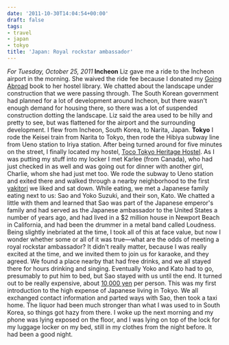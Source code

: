 ```yaml
---
date: '2011-10-30T14:04:54+00:00'
draft: false
tags:
- travel
- japan
- tokyo
title: 'Japan: Royal rockstar ambassador'
---
```


*For Tuesday, October 25, 2011* **Incheon** Liz gave me a ride to the Incheon airport in the morning. She waived the ride fee because I donated my [Going Abroad](http://www.amazon.com/Going-Abroad-Bathroom-Survival-Guide/dp/1892147033/ref=sr_1_1?ie=UTF8&qid;=1319981866&sr;=8-1) book to her hostel library. We chatted about the landscape under construction that we were passing through. The South Korean government had planned for a lot of development around Incheon, but there wasn't enough demand for housing there, so there was a lot of suspended construction dotting the landscape. Liz said the area used to be hilly and pretty to see, but was flattened for the airport and the surrounding development. I flew from Incheon, South Korea, to Narita, Japan. **Tokyo** I rode the Keisei train from Narita to Tokyo, then rode the Hibiya subway line from Ueno station to Iriya station. After being turned around for five minutes on the street, I finally located my hostel, [Toco Tokyo Heritage Hostel](http://www.hostelworld.com/hosteldetails.php/Toco-Tokyo-Heritage-Hostel/Tokyo/46418). As I was putting my stuff into my locker I met Karlee (from Canada), who had just checked in as well and was going out for dinner with another girl, Charlie, whom she had just met too. We rode the subway to Ueno station and exited there and walked through a nearby neighborhood to the first [yakitori](http://en.wikipedia.org/wiki/Yakitori) we liked and sat down. While eating, we met a Japanese family eating next to us: Sao and Yoko Suzuki, and their son, Kato. We chatted a little with them and learned that Sao was part of the Japanese emperor's family and had served as the Japanese ambassador to the United States a number of years ago, and had lived in a $2 million house in Newport Beach in California, and had been the drummer in a metal band called Loudness. Being slightly inebriated at the time, I took all of this at face value, but now I wonder whether some or all of it was true—what are the odds of meeting a royal rockstar ambassador? It didn't really matter, because I was really excited at the time, and we invited them to join us for karaoke, and they agreed. We found a place nearby that had free drinks, and we all stayed there for hours drinking and singing. Eventually Yoko and Kato had to go, presumably to put him to bed, but Sao stayed with us until the end. It turned out to be really expensive, about [10,000 yen](http://www.google.com/search?client=safari&rls;=en&q;=10000+yen+in+usd&ie;=UTF-8&oe;=UTF-8) per person. This was my first introduction to the high expense of Japanese living in Tokyo. We all exchanged contact information and parted ways with Sao, then took a taxi home. The liquor had been much stronger than what I was used to in South Korea, so things got hazy from there. I woke up the next morning and my phone was lying exposed on the floor, and I was lying on top of the lock for my luggage locker on my bed, still in my clothes from the night before. It had been a good night.
